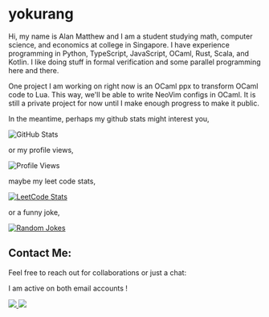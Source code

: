 # yokurang

Hi, my name is Alan Matthew and I am a student studying math, computer science, and economics at college in Singapore. I have experience programming in Python, TypeScript, JavaScript, OCaml, Rust, Scala, and Kotlin. I like doing stuff in formal verification and some parallel programming here and there. 

One project I am working on right now is an OCaml ppx to transform OCaml code to Lua. This way, we'll be able to write NeoVim configs in OCaml. It is still a private project for now until I make enough progress to make it public.

In the meantime, perhaps my github stats might interest you,

![GitHub Stats](https://myreadme.vercel.app/api/embed/yokurang?panels=userstatistics,toprepositories,toplanguages,commitgraph)

or my profile views,

![Profile Views](https://komarev.com/ghpvc/?username=yokurang&color=brightgreen)

maybe my leet code stats,

[![LeetCode Stats](https://leetcode-stats-six.vercel.app/api?username=yokurang)](https://github.com/yokurang/github-readme)

or a funny joke,

<a href="https://readme-jokes.vercel.app">
   <img align="center" src="https://readme-jokes.vercel.app/api" alt="Random Jokes">
</a>

## Contact Me:

Feel free to reach out for collaborations or just a chat:

I am active on both email accounts !

<a href="mailto:yokurang@gmail.com">
   <img src="https://img.shields.io/badge/Email-yokurang%40gmail.com-blue?style=flat-square&logo=gmail">
</a>

<a href="mailto:alan.matthew.yk@gmail.com">
   <img src="https://img.shields.io/badge/Email-alan.matthew.yk%40gmail.com-blue?style=flat-square&logo=gmail">
</a>
